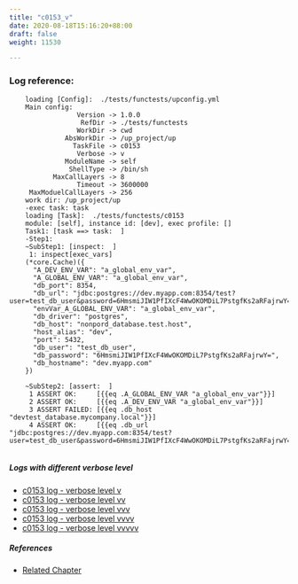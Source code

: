 ```yaml
---
title: "c0153_v"
date: 2020-08-18T15:16:20+88:00
draft: false
weight: 11530

---
```


### Log reference: <no value>

```
    loading [Config]:  ./tests/functests/upconfig.yml
    Main config:
                 Version -> 1.0.0
                  RefDir -> ./tests/functests
                 WorkDir -> cwd
              AbsWorkDir -> /up_project/up
                TaskFile -> c0153
                 Verbose -> v
              ModuleName -> self
               ShellType -> /bin/sh
           MaxCallLayers -> 8
                 Timeout -> 3600000
     MaxModuelCallLayers -> 256
    work dir: /up_project/up
    -exec task: task
    loading [Task]:  ./tests/functests/c0153
    module: [self], instance id: [dev], exec profile: []
    Task1: [task ==> task:  ]
    -Step1:
    ~SubStep1: [inspect:  ]
     1: inspect[exec_vars]
    (*core.Cache)({
      "A_DEV_ENV_VAR": "a_global_env_var",
      "A_GLOBAL_ENV_VAR": "a_global_env_var",
      "db_port": 8354,
      "db_url": "jdbc:postgres://dev.myapp.com:8354/test?user=test_db_user&password=6HmsmiJIW1PfIXcF4WwOKOMDiL7PstgfKs2aRFajrwY=&ssl=true",
      "envVar_A_GLOBAL_ENV_VAR": "a_global_env_var",
      "db_driver": "postgres",
      "db_host": "nonpord_database.test.host",
      "host_alias": "dev",
      "port": 5432,
      "db_user": "test_db_user",
      "db_password": "6HmsmiJIW1PfIXcF4WwOKOMDiL7PstgfKs2aRFajrwY=",
      "db_hostname": "dev.myapp.com"
    })
    
    ~SubStep2: [assert:  ]
     1 ASSERT OK:     [{{eq .A_GLOBAL_ENV_VAR "a_global_env_var"}}]
     2 ASSERT OK:     [{{eq .A_DEV_ENV_VAR "a_global_env_var"}}]
     3 ASSERT FAILED: [{{eq .db_host "devtest_database.mycompany.local"}}]
     4 ASSERT OK:     [{{eq .db_url "jdbc:postgres://dev.myapp.com:8354/test?user=test_db_user&password=6HmsmiJIW1PfIXcF4WwOKOMDiL7PstgfKs2aRFajrwY=&ssl=true"}}]
    
```

##### Logs with different verbose level
* [c0153 log - verbose level v](../../logs/c0153_v)
* [c0153 log - verbose level vv](../../logs/c0153_vv)
* [c0153 log - verbose level vvv](../../logs/c0153_vvv)
* [c0153 log - verbose level vvvv](../../logs/c0153_vvvv)
* [c0153 log - verbose level vvvvv](../../logs/c0153_vvvvv)

##### References
* [Related Chapter](../../user-interaction/c0153)

